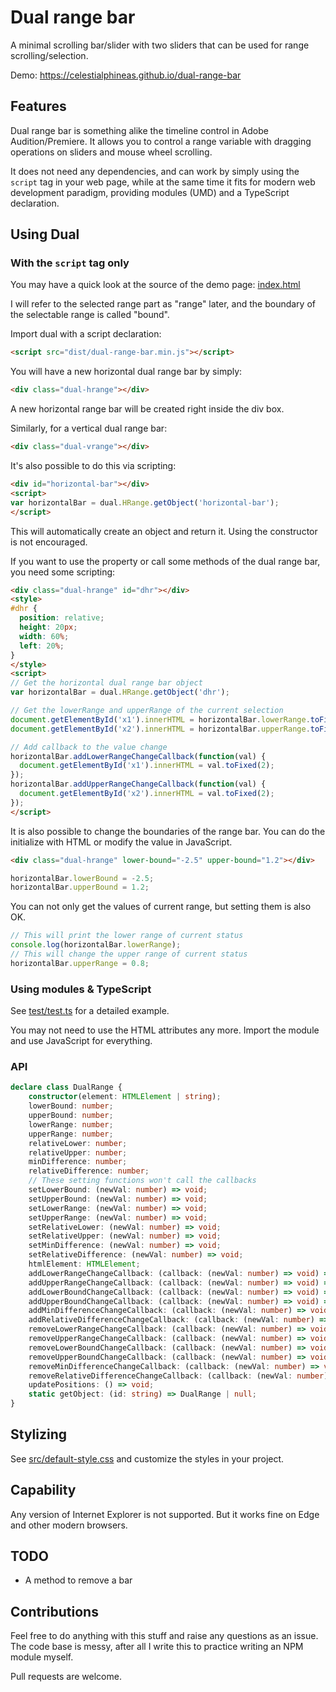 # Dual range bar

A minimal scrolling bar/slider with two sliders that can be used for range scrolling/selection.

Demo: https://celestialphineas.github.io/dual-range-bar

## Features

Dual range bar is something alike the timeline control in Adobe Audition/Premiere. It allows you to control a range variable with dragging operations on sliders and mouse wheel scrolling.

It does not need any dependencies, and can work by simply using the `script` tag in your web page, while at the same time it fits for modern web development paradigm, providing modules (UMD) and a TypeScript declaration.

## Using Dual

### With the `script` tag only 

You may have a quick look at the source of the demo page: [index.html](index.html)

I will refer to the selected range part as "range" later, and the boundary of the selectable range is called "bound".

Import dual with a script declaration:

```html
<script src="dist/dual-range-bar.min.js"></script>
```

You will have a new horizontal dual range bar by simply:

```html
<div class="dual-hrange"></div>
```

A new horizontal range bar will be created right inside the div box.

Similarly, for a vertical dual range bar:

```html
<div class="dual-vrange"></div>
```

It's also possible to do this via scripting:

```html
<div id="horizontal-bar"></div>
<script>
var horizontalBar = dual.HRange.getObject('horizontal-bar');
</script>
```

This will automatically create an object and return it. Using the constructor is not encouraged.

If you want to use the property or call some methods of the dual range bar, you need some scripting:

```html
<div class="dual-hrange" id="dhr"></div>
<style>
#dhr {
  position: relative;
  height: 20px;
  width: 60%;
  left: 20%;
}
</style>
<script>
// Get the horizontal dual range bar object
var horizontalBar = dual.HRange.getObject('dhr');

// Get the lowerRange and upperRange of the current selection
document.getElementById('x1').innerHTML = horizontalBar.lowerRange.toFixed(2);
document.getElementById('x2').innerHTML = horizontalBar.upperRange.toFixed(2);

// Add callback to the value change
horizontalBar.addLowerRangeChangeCallback(function(val) {
  document.getElementById('x1').innerHTML = val.toFixed(2);
});
horizontalBar.addUpperRangeChangeCallback(function(val) {
  document.getElementById('x2').innerHTML = val.toFixed(2);
});
</script>
```

It is also possible to change the boundaries of the range bar. You can do the initialize with HTML or modify the value in JavaScript.

```html
<div class="dual-hrange" lower-bound="-2.5" upper-bound="1.2"></div>
```

```javascript
horizontalBar.lowerBound = -2.5;
horizontalBar.upperBound = 1.2;
```

You can not only get the values of current range, but setting them is also OK.

```javascript
// This will print the lower range of current status
console.log(horizontalBar.lowerRange);
// This will change the upper range of current status
horizontalBar.upperRange = 0.8;
```

### Using modules & TypeScript

See [test/test.ts](test/test.ts) for a detailed example.

You may not need to use the HTML attributes any more. Import the module and use JavaScript for everything.

### API

```typescript
declare class DualRange {
    constructor(element: HTMLElement | string);
    lowerBound: number;
    upperBound: number;
    lowerRange: number;
    upperRange: number;
    relativeLower: number;
    relativeUpper: number;
    minDifference: number;
    relativeDifference: number;
    // These setting functions won't call the callbacks
    setLowerBound: (newVal: number) => void;
    setUpperBound: (newVal: number) => void;
    setLowerRange: (newVal: number) => void;
    setUpperRange: (newVal: number) => void;
    setRelativeLower: (newVal: number) => void;
    setRelativeUpper: (newVal: number) => void;
    setMinDifference: (newVal: number) => void;
    setRelativeDifference: (newVal: number) => void;
    htmlElement: HTMLElement;
    addLowerRangeChangeCallback: (callback: (newVal: number) => void) => void;
    addUpperRangeChangeCallback: (callback: (newVal: number) => void) => void;
    addLowerBoundChangeCallback: (callback: (newVal: number) => void) => void;
    addUpperBoundChangeCallback: (callback: (newVal: number) => void) => void;
    addMinDifferenceChangeCallback: (callback: (newVal: number) => void) => void;
    addRelativeDifferenceChangeCallback: (callback: (newVal: number) => void) => void;
    removeLowerRangeChangeCallback: (callback: (newVal: number) => void) => void;
    removeUpperRangeChangeCallback: (callback: (newVal: number) => void) => void;
    removeLowerBoundChangeCallback: (callback: (newVal: number) => void) => void;
    removeUpperBoundChangeCallback: (callback: (newVal: number) => void) => void;
    removeMinDifferenceChangeCallback: (callback: (newVal: number) => void) => void;
    removeRelativeDifferenceChangeCallback: (callback: (newVal: number) => void) => void;
    updatePositions: () => void;
    static getObject: (id: string) => DualRange | null;
}
```

## Stylizing

See [src/default-style.css](src/default-style.css) and customize the styles in your project.

## Capability

Any version of Internet Explorer is not supported. But it works fine on Edge and other modern browsers.

## TODO

* A method to remove a bar

## Contributions

Feel free to do anything with this stuff and raise any questions as an issue. The code base is messy, after all I write this to practice writing an NPM module myself.

Pull requests are welcome.
